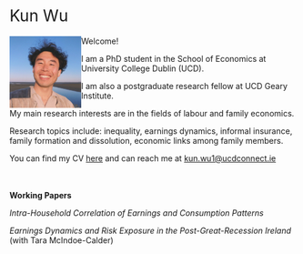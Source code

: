 <H1 style="font-weight: normal"> 
  Kun Wu 
</H1>
 
<img align="left" width=25% height=25% src="pics/linkedin.jpeg" alt="image" />

<!-- below is if to put pic in the middle (probably need to trim it first) -->
<!-- p as for the content -->
<!-- <p align="center">
  <img width=25% height=25% src="hi/linkedin.jpeg"> 
</p> -->

Welcome! 

I am a PhD student in the School of Economics at University College Dublin (UCD).

I am also a postgraduate research fellow at UCD Geary Institute. 

My main research interests are in the fields of labour and family economics.

Research topics include: inequality, earnings dynamics, informal insurance, family formation and dissolution, economic links among family members.

You can find my CV [here](https://sites.google.com/view/wukun/cv?authuser=0) and can reach me at kun.wu1@ucdconnect.ie

\
\
**Working Papers**

_Intra-Household Correlation of Earnings and Consumption Patterns_

_Earnings Dynamics and Risk Exposure in the Post-Great-Recession Ireland_ (with Tara McIndoe-Calder)
